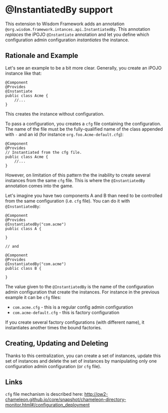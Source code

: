 # @InstantiatedBy support

This extension to Wisdom Framework adds an annotation `@org.wisdom.framework.intances.api.InstantiatedBy`. This 
annotation _replaces_ the iPOJO `@Instantiate` annotation and let you define which configuration admin configuration 
_instantiates_ the instance.
 
## Rationale and Example
 
Let's see an example to be a bit more clear. Generally, you create an iPOJO instance like that:
 
```
@Component
@Provides
@Instantiate
public class Acme {
    //...
}
```

This creates the instance without configuration. 

To pass a configuration, you creates a `cfg` file containing the configuration. The name of the file must be the 
fully-qualified name of the class appended with `-` and an id (for instance `org.foo.Acme-default.cfg`):

```
@Component
@Provides
// Instantiated from the cfg file.
public class Acme {
    //...
}
```

However, on limitation of this pattern the the inability to create several instances from the same `cfg` file. This 
is where the `@InstantiatedBy` annotation comes into the game.

Let's imagine you have two components A and B than need to be controlled from the same configuration (i.e. `cfg` 
file). You can do it with `@InstantiatedBy`:
  
```
@Component
@Provides
@InstantiatedBy("com.acme")
public class A {

}

// and

@Component
@Provides
@InstantiatedBy("com.acme")
public class B {

}
```

The value given to the `@InstantiatedBy` is the name of the configuration admin configuration that create the 
instances. For instance in the previous example it can be `cfg` files:

* `com.acme.cfg` - this is a regular config admin configuration
* `com.acme-default.cfg` - this is factory configuration

If you create several factory configurations (with different name), it instantiates another times the bound factories.

## Creating, Updating and Deleting
 
Thanks to this centralization, you can create a set of instances, update this set of instances and delete the set of 
instances by manipulating only one configuration admin configuration (or `cfg` file).

## Links
 
`cfg` file mechanism is described here: http://ow2-chameleon.github.io/core/snapshot/chameleon-directory-monitor.html#/configuration_deployment 
 
 
 


 
 